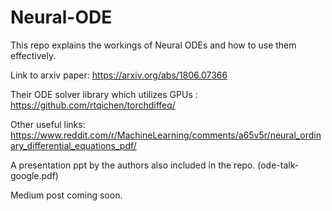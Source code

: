 # Neural-ODE
This repo explains the workings of Neural ODEs and how to use them effectively.

Link to arxiv paper: https://arxiv.org/abs/1806.07366

Their ODE solver library which utilizes GPUs : https://github.com/rtqichen/torchdiffeq/

Other useful links: https://www.reddit.com/r/MachineLearning/comments/a65v5r/neural_ordinary_differential_equations_pdf/

A presentation ppt by the authors also included in the repo. (ode-talk-google.pdf)

Medium post coming soon.
